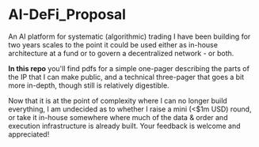 # AI-DeFi_Proposal
An AI platform for systematic (algorithmic) trading I have been building for two years scales to the point it could be used either as in-house architecture at a fund or to govern a decentralized network - or both.

**In this repo** you'll find pdfs for a simple one-pager describing the parts of the IP that I can make public, and a technical three-pager that goes a bit more in-depth, though still is relatively digestible.  

Now that it is at the point of complexity where I can no longer build everything, I am undecided as to whether I raise a mini (<$1m USD) round, or take it in-house somewhere where much of the data & order and execution infrastructure is already built.  Your feedback is welcome and appreciated! 
